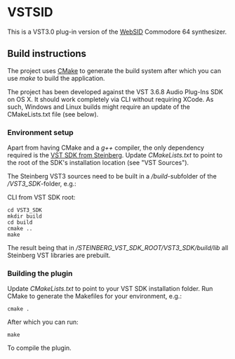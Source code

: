 # VSTSID

This is a VST3.0 plug-in version of the [WebSID](https://www.igorski.nl/experiment/websid) Commodore 64
synthesizer.

## Build instructions

The project uses [CMake](https://cmake.org) to generate the build system
after which you can use _make_ to build the application.

The project has been developed against the VST 3.6.8 Audio Plug-Ins SDK
on OS X. It should work completely via CLI without requiring XCode. As
such, Windows and Linux builds might require an update of the CMakeLists.txt
file (see below).

### Environment setup

Apart from having CMake and a _g++_ compiler, the only dependency required is
the [VST SDK from Steinberg](https://www.steinberg.net/en/company/developers.html).
Update _CMakeLists.txt_ to point to the root of the SDK's installation
location (see "VST Sources").

The Steinberg VST3 sources need to be built in a _/build_-subfolder of
the _/VST3_SDK_-folder, e.g.:

CLI from VST SDK root:

```
cd VST3_SDK
mkdir build
cd build
cmake ..
make
```

The result being that in _/STEINBERG_VST_SDK_ROOT/VST3_SDK/build/lib_ all
Steinberg VST libraries are prebuilt.

### Building the plugin

Update _CMakeLists.txt_ to point to your VST SDK installation folder. Run CMake to generate the
Makefiles for your environment, e.g.:

    cmake .

After which you can run:

    make

To compile the plugin.
